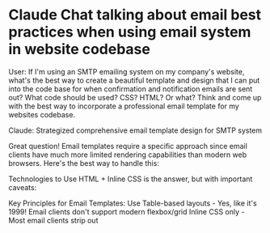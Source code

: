 # Claude Chat talking about email best practices when using email system in website codebase #

User: If I'm using an SMTP emailing system on my company's website, what's the best way to create a beautiful template and design that I can put into the code base for when confirmation and notification emails are sent out? What code should be used? CSS? HTML? Or what? Think and come up with the best way to incorporate a professional email template for my websites codebase.


Claude: Strategized comprehensive email template design for SMTP system

Great question! Email templates require a specific approach since email clients have much more limited rendering capabilities than modern web browsers. Here's the best way to handle this:

Technologies to Use
HTML + Inline CSS is the answer, but with important caveats:

Key Principles for Email Templates:
Use Table-based layouts - Yes, like it's 1999! Email clients don't support modern flexbox/grid
Inline CSS only - Most email clients strip out <style> tags and external stylesheets
Avoid JavaScript - It's completely blocked in email clients
Keep it simple - Complex CSS properties often don't work
Recommended Approach
Here's a professional workflow:

1. Build with a Framework or Tool
MJML (recommended) - A markup language that compiles to email-safe HTML
Foundation for Emails - Responsive email framework
Maizzle - Modern email framework using Tailwind CSS syntax
2. Basic Structure Example
html
<!DOCTYPE html>
<html lang="en">
<head>
    <meta charset="UTF-8">
    <meta name="viewport" content="width=device-width, initial-scale=1.0">
    <title>Email Template</title>
</head>
<body style="margin: 0; padding: 0; font-family: Arial, sans-serif; background-color: #f4f4f4;">
    <table role="presentation" cellpadding="0" cellspacing="0" border="0" width="100%">
        <tr>
            <td style="padding: 20px 0;">
                <table role="presentation" cellpadding="0" cellspacing="0" border="0" width="600" style="margin: 0 auto; background-color: #ffffff;">
                    <!-- Header -->
                    <tr>
                        <td style="padding: 40px 30px; background-color: #0066cc; text-align: center;">
                            <h1 style="margin: 0; color: #ffffff; font-size: 24px;">Your Company Name</h1>
                        </td>
                    </tr>
                    <!-- Body -->
                    <tr>
                        <td style="padding: 40px 30px;">
                            <h2 style="margin: 0 0 20px 0; color: #333333; font-size: 20px;">Confirmation Email</h2>
                            <p style="margin: 0 0 15px 0; color: #666666; font-size: 16px; line-height: 1.5;">
                                Thank you for your order! Your confirmation number is #12345.
                            </p>
                        </td>
                    </tr>
                    <!-- Footer -->
                    <tr>
                        <td style="padding: 20px 30px; background-color: #f8f8f8; text-align: center;">
                            <p style="margin: 0; color: #999999; font-size: 14px;">© 2025 Your Company</p>
                        </td>
                    </tr>
                </table>
            </td>
        </tr>
    </table>
</body>
</html>
3. Integration Strategy
Option A: Template Files

javascript
// Store templates as separate HTML files
const emailTemplate = fs.readFileSync('./templates/confirmation-email.html', 'utf8');

// Use template variables
const personalizedEmail = emailTemplate
    .replace('{{userName}}', user.name)
    .replace('{{orderNumber}}', order.id);
Option B: Template Engine (Better)

javascript
// Using Handlebars, EJS, or Pug
const template = handlebars.compile(emailTemplateHTML);
const html = template({
    userName: user.name,
    orderNumber: order.id,
    items: order.items
});
Option C: Email Service with Templates Services like SendGrid, Mailgun, or AWS SES have built-in template systems with version control and A/B testing.

Best Practices Checklist
✅ Width: Keep emails 600-650px wide
✅ Inline CSS: Use tools to automatically inline styles
✅ Testing: Test across clients (Gmail, Outlook, Apple Mail)
✅ Mobile: Use responsive techniques (media queries work in some clients)
✅ Images: Always include alt text; don't rely on images for critical info
✅ Links: Use absolute URLs
✅ Accessibility: Include proper semantic HTML and ARIA labels

Recommended Tools
Inliner tools: Juice, Premailer (auto-inline your CSS)
Testing: Litmus, Email on Acid
Preview: Mailtrap (dev environment)
Would you like me to create a complete, production-ready email template for your specific use case (confirmation, notification, etc.)?


## Section 2 of chat ##
User: How would I integrate the companies logo and other images/photos into the emails?


Claude: Great question! Images in emails require careful handling. Here are your options and best practices:

Methods to Include Images
1. Hosted Images (Recommended) - @Claude We are doing this method 
Host images on a web server and link to them:

html
<img src="https://yourdomain.com/images/logo.png" 
     alt="Company Logo" 
     width="200" 
     height="60"
     style="display: block; border: 0;" />
Pros:

Small email file size
Easy to update images
Most reliable method
Cons:

Requires web hosting
Images may be blocked by default in some clients

Here's the recommended setup:

Step 1: Host Your Images
Option A: Your Own Server (our website)

https://yourdomain.com/email-assets/
├── logo.png
├── header-bg.jpg
├── icon-checkmark.png
└── social/
    ├── facebook.png
    ├── twitter.png
    └── linkedin.png

Step 2: Optimize Your Images
bash
# Keep file sizes small
- Logo: Under 50KB
- Hero images: Under 200KB
- Icons: Under 10KB each
Optimization tips:

Use PNG for logos (transparency support)
Use JPG for photos
Compress images (TinyPNG, ImageOptim)
Use 2x resolution for retina displays, but keep file size in check
Step 3: Code Images Properly
html
<!-- Full example with all best practices -->
<table role="presentation" cellpadding="0" cellspacing="0" border="0" width="100%">
    <tr>
        <td style="padding: 20px; text-align: center; background-color: #ffffff;">
            <!-- Logo -->
            <img src="https://yourdomain.com/email-assets/logo.png" 
                 alt="Company Name" 
                 width="200" 
                 height="60"
                 style="display: block; margin: 0 auto; border: 0; outline: none; text-decoration: none;" />
        </td>
    </tr>
    <tr>
        <td style="padding: 0;">
            <!-- Hero Image (full width) -->
            <img src="https://yourdomain.com/email-assets/hero.jpg" 
                 alt="Welcome to our service" 
                 width="600" 
                 height="300"
                 style="display: block; width: 100%; max-width: 600px; height: auto; border: 0;" />
        </td>
    </tr>
    <tr>
        <td style="padding: 30px;">
            <!-- Content with inline image -->
            <p style="margin: 0 0 15px 0;">
                <img src="https://yourdomain.com/email-assets/icon-check.png" 
                     alt="Checkmark" 
                     width="20" 
                     height="20"
                     style="display: inline-block; vertical-align: middle; margin-right: 10px;" />
                Your order has been confirmed
            </p>
        </td>
    </tr>
</table>
Step 4: Critical Attributes
Always include:

width and height - Prevents layout shift while loading
alt text - Shows when images are blocked
style="display: block;" - Removes extra spacing in some clients
border="0" - Removes default borders in older clients
Step 5: Handle Image Blocking
Many email clients block images by default. Design for this:

html
<!-- Use background colors that complement your logo --> @claude - everything used below are examples provided by claude and not our actual color scheme
<td style="padding: 20px; background-color: #0066cc; text-align: center;">
    <img src="https://yourdomain.com/email-assets/logo-white.png" 
         alt="Company Name" 
         width="200" 
         height="60"
         style="display: block; margin: 0 auto;" />
</td>

<!-- Or use background images as fallback -->
<td background="https://yourdomain.com/email-assets/header-bg.jpg" 
    bgcolor="#0066cc"
    style="background-image: url('https://yourdomain.com/email-assets/header-bg.jpg'); 
           background-color: #0066cc; 
           background-size: cover; 
           padding: 40px;">
    <!-- Content here -->
</td>
Implementation Example
javascript
// Node.js with Nodemailer
const nodemailer = require('nodemailer');

const mailOptions = {
    from: 'noreply@yourcompany.com',
    to: user.email,
    subject: 'Order Confirmation',
    html: `
        <!DOCTYPE html>
        <html>
        <body style="margin: 0; padding: 0;">
            <table role="presentation" width="600" style="margin: 0 auto;">
                <tr>
                    <td style="padding: 20px; text-align: center;">
                        <img src="https://cdn.yourcompany.com/email/logo.png" 
                             alt="${companyName}" 
                             width="180" 
                             height="60"
                             style="display: block; margin: 0 auto;" />
                    </td>
                </tr>
                <tr>
                    <td style="padding: 20px;">
                        <h2>Order #${orderNumber}</h2>
                        <p>Thank you for your purchase!</p>
                    </td>
                </tr>
            </table>
        </body>
        </html>
    `
};

transporter.sendMail(mailOptions);


Security & Performance Checklist
✅ Use HTTPS for all image URLs
✅ Set CORS headers if images are on different domain
✅ Cache headers for better performance
✅ Descriptive alt text for accessibility
✅ Track image opens (optional) with tracking pixels
✅ Test image blocking in major clients

Quick Tip: Image Testing
Test your emails with images blocked to ensure:

Alt text is descriptive
Layout doesn't break
Call-to-action buttons are HTML/CSS, not images
Critical information isn't image-only
